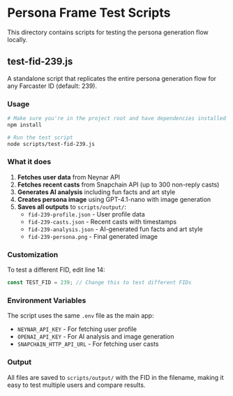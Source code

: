 # Persona Frame Test Scripts

This directory contains scripts for testing the persona generation flow locally.

## test-fid-239.js

A standalone script that replicates the entire persona generation flow for any Farcaster ID (default: 239).

### Usage

```bash
# Make sure you're in the project root and have dependencies installed
npm install

# Run the test script
node scripts/test-fid-239.js
```

### What it does

1. **Fetches user data** from Neynar API
2. **Fetches recent casts** from Snapchain API (up to 300 non-reply casts)
3. **Generates AI analysis** including fun facts and art style
4. **Creates persona image** using GPT-4.1-nano with image generation
5. **Saves all outputs** to `scripts/output/`:
   - `fid-239-profile.json` - User profile data
   - `fid-239-casts.json` - Recent casts with timestamps
   - `fid-239-analysis.json` - AI-generated fun facts and art style
   - `fid-239-persona.png` - Final generated image

### Customization

To test a different FID, edit line 14:
```javascript
const TEST_FID = 239; // Change this to test different FIDs
```

### Environment Variables

The script uses the same `.env` file as the main app:
- `NEYNAR_API_KEY` - For fetching user profile
- `OPENAI_API_KEY` - For AI analysis and image generation
- `SNAPCHAIN_HTTP_API_URL` - For fetching user casts

### Output

All files are saved to `scripts/output/` with the FID in the filename, making it easy to test multiple users and compare results.